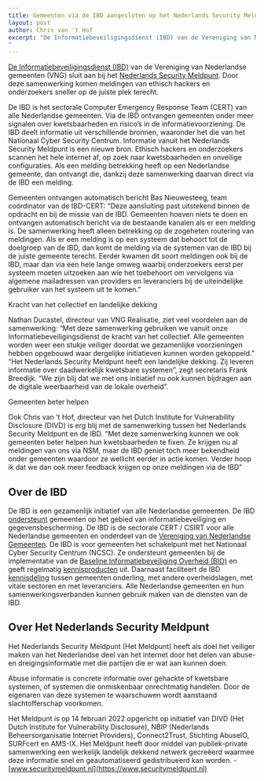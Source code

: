```yaml
---
title: Gemeenten via de IBD aangesloten op het Nederlands Security Meldpunt
layout: post
author: Chris van 't Hof
excerpt: "De Informatiebeveiligingsdienst (IBD) van de Vereniging van Nederlandse gemeenten (VNG) sluit aan bij het Nederlands Security Meldpunt. Door deze samenwerking komen meldingen van ethisch hackers en onderzoekers sneller op de juiste plek terecht.
"
---
```

[De Informatiebeveiligingsdienst (IBD)](https://vng.nl/projecten/informatieveiligheid) van de Vereniging van Nederlandse gemeenten (VNG) sluit aan bij het [Nederlands Security Meldpunt](https://securitymeldpunt.nl). Door deze samenwerking komen meldingen van ethisch hackers en onderzoekers sneller op de juiste plek terecht.

De IBD is het sectorale Computer Emergency Response Team (CERT) van alle Nederlandse gemeenten. Via de IBD ontvangen gemeenten onder meer signalen over kwetsbaarheden en risico’s in de informatievoorziening. De IBD deelt informatie uit verschillende bronnen, waaronder het die van het Nationaal Cyber Security Centrum. Informatie vanuit het Nederlands Security Meldpunt is een nieuwe bron. Ethisch hackers en onderzoekers scannen het hele internet af, op zoek naar kwetsbaarheden en onveilige configuraties. Als een melding betrekking heeft op een Nederlandse gemeente, dan ontvangt die, dankzij deze samenwerking daarvan direct via de IBD een melding.

Gemeenten ontvangen automatisch bericht
Bas Nieuwesteeg, team coördinator van de IBD-CERT: “Deze aansluiting past uitstekend binnen de opdracht en bij de missie van de IBD. Gemeenten hoeven niets te doen en ontvangen automatisch bericht via de bestaande kanalen als er een melding is. De samenwerking heeft alleen betrekking op de zogeheten routering van meldingen. Als er een melding is op een systeem dat behoort tot de doelgroep van de IBD, dan komt de melding via de systemen van de IBD bij de juiste gemeente terecht. Eerder kwamen dit soort meldingen ook bij de IBD, maar dan via een hele lange omweg waarbij onderzoekers eerst per systeem moeten uitzoeken aan wie het toebehoort om vervolgens via algemene mailadressen van providers en leveranciers bij de uiteindelijke gebruiker van het systeem uit te komen.”

Kracht van het collectief en landelijke dekking

Nathan Ducastel, directeur van VNG Realisatie, ziet veel voordelen aan de samenwerking: “Met deze samenwerking gebruiken we vanuit onze Informatiebeveiligingsdienst de kracht van het collectief. Alle gemeenten worden weer een stukje veiliger doordat we gezamenlijke voorzieningen hebben opgebouwd waar dergelijke initiatieven kunnen worden gekoppeld.”
“Het Nederlands Security Meldpunt heeft een landelijke dekking. Zij leveren informatie over daadwerkelijk kwetsbare systemen”, zegt secretaris Frank Breedijk. “We zijn blij dat we met ons initiatief nu ook kunnen bijdragen aan de digitale weerbaarheid van de lokale overheid”.

Gemeenten beter helpen

Ook Chris van ‘t Hof, directeur van het Dutch Institute for Vulnerability Disclosure (DIVD) is erg blij met de samenwerking tussen het Nederlands Security Meldpunt en de IBD. “Met deze samenwerking kunnen we ook gemeenten beter helpen hun kwetsbaarheden te fixen. Ze krijgen nu al meldingen van ons via NSM, maar de IBD geniet toch meer bekendheid onder gemeenten waardoor ze wellicht eerder in actie komen. Verder hoop ik dat we dan ook meer feedback krijgen op onze meldingen via de IBD”

Over de IBD
---
De IBD is een gezamenlijk initiatief van alle Nederlandse gemeenten. De IBD [ondersteunt](https://www.informatiebeveiligingsdienst.nl/ondersteuning-bij-incidenten/) gemeenten op het gebied van informatiebeveiliging en gegevensbescherming. 
De IBD is de sectorale CERT / CSIRT voor alle Nederlandse gemeenten en onderdeel van de [Vereniging van Nederlandse Gemeenten](https://www.vngrealisatie.nl/). De IBD is voor gemeenten het schakelpunt met het Nationaal Cyber Security Centrum (NCSC). Ze ondersteunt gemeenten bij de implementatie van de [Baseline Informatiebeveiliging Overheid (BIO)](https://www.informatiebeveiligingsdienst.nl/project/baseline-informatiebeveiliging-overheid/) en geeft regelmatig [kennisproducten](https://www.informatiebeveiligingsdienst.nl/kennisproducten-ibd/) uit. Daarnaast faciliteert de IBD [kennisdeling](https://www.informatiebeveiligingsdienst.nl/kennisdeling-en-kennisvermeerdering/) tussen gemeenten onderling, met andere overheidslagen, met vitale sectoren en met leveranciers. 
Alle Nederlandse gemeenten en hun samenwerkingsverbanden kunnen gebruik maken van de diensten van de IBD.

Over Het Nederlands Security Meldpunt
---
Het Nederlands Security Meldpunt (Het Meldpunt) heeft als doel het veiliger maken van het Nederlandse deel van het internet door het delen van abuse- en dreigingsinformatie met die partijen die er wat aan kunnen doen. 

Abuse informatie is concrete informatie over gehackte of kwetsbare systemen, of systemen die onmiskenbaar onrechtmatig handelen. Door de eigenaren van deze systemen te waarschuwen wordt aanstaand slachtofferschap voorkomen.

Het Meldpunt is op 14 februari 2022 opgericht op initiatief van DIVD (Het Dutch Institute for Vulnerability Disclosure), NBIP (Nederlands Beheersorganisatie Internet Providers), Connect2Trust, Stichting AbuseIO, SURFcert en AMS-IX. Het Meldpunt heeft door middel van publiek-private samenwerking een werkelijk landelijk dekkend netwerk gecreëerd waarmee deze informatie snel en geautomatiseerd gedistribueerd kan worden. - [www.securitymeldpunt.nl](https://www.securitymeldpunt.nl)
